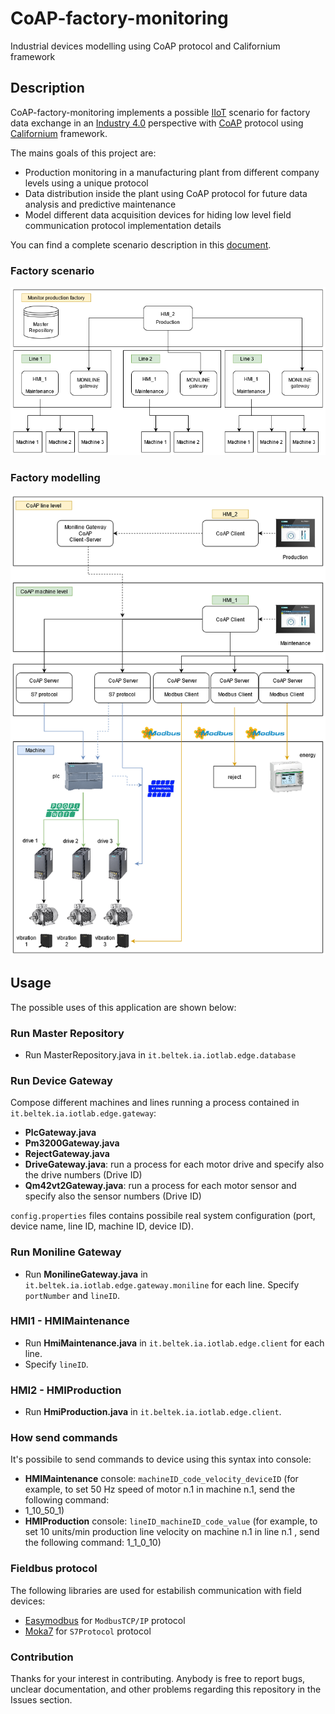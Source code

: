 # CoAP-factory-monitoring
Industrial devices modelling using CoAP protocol and Californium framework

## Description
CoAP-factory-monitoring implements a possible [IIoT](https://en.wikipedia.org/wiki/Industrial_internet_of_things) scenario for factory data exchange in an [Industry 4.0](https://en.wikipedia.org/wiki/Fourth_Industrial_Revolution) perspective with [CoAP](https://en.wikipedia.org/wiki/Constrained_Application_Protocol) protocol using [Californium](https://www.eclipse.org/californium/) framework.

The mains goals of this project are:
- Production monitoring in a manufacturing plant from different company levels using a unique protocol
- Data distribution inside the plant using CoAP protocol for future data analysis and predictive maintenance
- Model different data acquisition devices for hiding low level field communication protocol implementation details

You can find a complete scenario description in this [document](https://github.com/NicoloToscani/CoAP-factory-monitoring/blob/master/Factory_Monitoring_Scenario.pdf).


### Factory scenario
![factory-scenario](Factory_Scenario.png)

### Factory modelling
![factory-modelling](Factory_Modelling.png)

## Usage
The possible uses of this application are shown below:

### Run Master Repository
* Run MasterRepository.java in `it.beltek.ia.iotlab.edge.database`
### Run Device Gateway
Compose different machines and lines running a process contained in `it.beltek.ia.iotlab.edge.gateway`:
* **PlcGateway.java**
* **Pm3200Gateway.java**
* **RejectGateway.java**
* **DriveGateway.java**: run a process for each motor drive and specify also the drive numbers (Drive ID)
* **Qm42vt2Gateway.java**: run a process for each motor sensor and specify also the sensor numbers (Drive ID)

`config.properties` files contains possibile real system configuration (port, device name, line ID, machine ID, device ID).

### Run Moniline Gateway
* Run **MonilineGateway.java** in `it.beltek.ia.iotlab.edge.gateway.moniline` for each line.
Specify `portNumber` and `lineID`.

### HMI1 - HMIMaintenance
* Run **HmiMaintenance.java** in `it.beltek.ia.iotlab.edge.client` for each line.
* Specify `lineID`.

### HMI2 - HMIProduction
* Run **HmiProduction.java** in `it.beltek.ia.iotlab.edge.client`.

### How send commands
It's possibile to send commands to device using this syntax into console:
* **HMIMaintenance** console: `machineID_code_velocity_deviceID` (for example, to set 50 Hz speed of motor n.1 in machine n.1, send the following command:
* 1_10_50_1)
* **HMIProduction** console: `lineID_machineID_code_value` (for example, to set 10 units/min production line velocity on machine n.1 in line n.1 , send the following command: 1_1_0_10)

### Fieldbus protocol
The following libraries are used for estabilish communication with field devices:
* [Easymodbus](http://easymodbustcp.net/en/) for `ModbusTCP/IP` protocol 
* [Moka7](http://snap7.sourceforge.net/moka7.html) for `S7Protocol` protocol 
### Contribution

Thanks for your interest in contributing. Anybody is free to report bugs, unclear documentation, and other problems regarding this repository in the Issues section.



